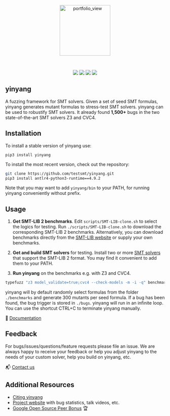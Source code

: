 <p align="center"><a><img width="160" alt="portfolio_view" align="center" src="https://testsmt.github.io/img/tool_logo_with_name.png"></a></p>

<br>
<p align="center">
    <a href="https://github.com/testsmt/yinyang/actions" alt="Build status">
        <img src="https://github.com/testsmt/yinyang/workflows/ci/badge.svg" /></a>
    <a href="https://readthedocs.org/projects/yinyang/badge/?version=latest" alt="Documentation">
        <img src="https://readthedocs.org/projects/yinyang/badge/?version=latest" /></a>
    <a href="https://opensource.org/licenses/MIT" alt="License">
        <img src="https://img.shields.io/badge/License-MIT-yellow.svg" /></a>
    <a href="https://twitter.com/testsmtsolvers" alt="Social">
        <img src="https://img.shields.io/twitter/follow/testsmtsolvers?style=social" /></a>
</p>



yinyang
------------
A fuzzing framework for SMT solvers. Given a set of seed SMT formulas, yinyang generates mutant formulas to stress-test SMT solvers. yinyang can be used to robustify SMT solvers. It already found **1,500+** bugs in the two state-of-the-art SMT solvers Z3 and CVC4.



Installation
------------
To install a stable version of yinyang use:    

```
pip3 install yinyang 
```

To install the most recent version, check out the repository:            

``` bash                                                                           
git clone https://github.com/testsmt/yinyang.git                                   
pip3 install antlr4-python3-runtime==4.9.2                                         
``` 

Note that you may want to add `yinyang/bin` to your PATH, for running yinyang conveniently without prefix.  

Usage
-------------
1. **Get SMT-LIB 2 benchmarks**. Edit `scripts/SMT-LIB-clone.sh` to select the logics for testing. Run `./scripts/SMT-LIB-clone.sh`
to download the corresponding SMT-LIB 2 benchmarks. Alternatively, you can download benchmarks directly from the [SMT-LIB website](http://smtlib.cs.uiowa.edu/benchmarks.shtml) or supply your own benchmarks. 

2. **Get and build SMT solvers** for testing. Install two or more [SMT solvers](http://smtlib.cs.uiowa.edu/solvers.shtml) that support the SMT-LIB 2 format. You may find it convenient to add them to your PATH. 

3. **Run yinyang** on the benchmarks e.g. with Z3 and CVC4.  
```bash
typefuzz "z3 model_validate=true;cvc4 --check-models -m -i -q" benchmarks 
```

yinyang will by default randomly select formulas from the folder `./benchmarks` and generate 300 mutants per seed formula. If a bug has been found, the bug trigger is stored in `./bugs`. yinyang will run in an infinite loop. You can use the shortcut CTRL+C to terminate yinyang manually.

📘 [Documentation](https://yinyang.readthedocs.io/en/latest/)

Feedback
---------
For bugs/issues/questions/feature requests please file an issue. We are always happy to receive your feedback or help you adjust yinyang to the needs of your custom solver, help you build on yinyang, etc.
 
📬 [Contact us](https://yinyang.readthedocs.io/en/latest/building_on.html#contact)

Additional Resources
----------
- [Citing yinyang](https://yinyang.readthedocs.io/en/latest/building_on.html#citing-yinyang)
- [Project website](https://testsmt.github.io/) with bug statistics, talk videos, etc.
- [Google Open Source Peer Bonus](https://opensource.googleblog.com/2021/04/announcing-first-group-of-google-open-source-peer-bonus-winners.html#:~:text=The%20Google%20Open%20Source%20Peer,exceptional%20contributions%20to%20open%20source.) 🏆
